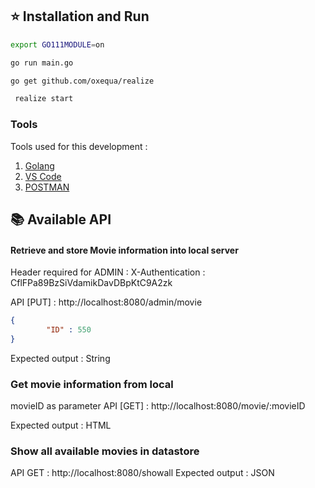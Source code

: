 ## ⭐️ Installation and Run

```bash
export GO111MODULE=on

go run main.go

go get github.com/oxequa/realize

 realize start
```

### Tools

Tools used for this development :

1. [Golang](https://golang.org/dl/)
2. [VS Code](https://code.visualstudio.com/download)
3. [POSTMAN](https://www.getpostman.com/)

## 📚 Available API
#### Retrieve and store Movie information into local server
Header required for ADMIN :
X-Authentication : CflFPa89BzSiVdamikDavDBpKtC9A2zk

API [PUT]       : http://localhost:8080/admin/movie 
```json
{
        "ID" : 550
}
```
Expected output : String

### Get movie information from local
movieID as parameter
API [GET]       : http://localhost:8080/movie/:movieID

Expected output : HTML

### Show all available movies in datastore
API GET       : http://localhost:8080/showall
Expected output : JSON
